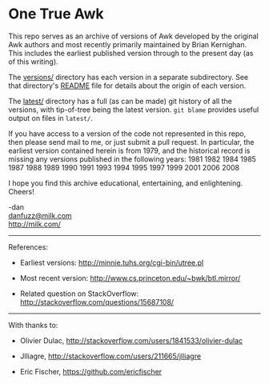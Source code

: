 One True Awk
============

This repo serves as an archive of versions of Awk developed
by the original Awk authors and most recently primarily maintained
by Brian Kernighan. This includes the earliest published version
through to the present day (as of this writing).

The [versions/](versions) directory has each version in a separate
subdirectory. See that directory's [README](versions/README.md) file
for details about the origin of each version.

The [latest/](latest) directory has a full (as can be
made) git history of all the versions, with tip-of-tree being the
latest version. `git blame` provides useful output on files in
`latest/`.

If you have access to a version of the code not represented in this
repo, then please send mail to me, or just submit a pull request.  In
particular, the earliest version contained herein is from 1979, and
the historical record is missing any versions published in the
following years: 1981 1982 1984 1985 1987 1988 1989 1990 1991 1993
1994 1995 1997 1999 2001 2006 2008

I hope you find this archive educational, entertaining, and enlightening.
Cheers!

-dan<br>
<danfuzz@milk.com><br>
<http://milk.com/>

- - - - -

References:

* Earliest versions:
  <http://minnie.tuhs.org/cgi-bin/utree.pl>

* Most recent version:
  <http://www.cs.princeton.edu/~bwk/btl.mirror/>

* Related question on StackOverflow:
  <http://stackoverflow.com/questions/15687108/>

- - - - -

With thanks to:

* Olivier Dulac, <http://stackoverflow.com/users/1841533/olivier-dulac>

* Jlliagre, <http://stackoverflow.com/users/211665/jlliagre>

* Eric Fischer, <https://github.com/ericfischer>

